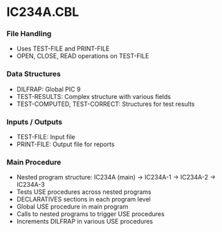 # IC234A.CBL

### File Handling
- Uses TEST-FILE and PRINT-FILE
- OPEN, CLOSE, READ operations on TEST-FILE

### Data Structures
- DILFRAP: Global PIC 9
- TEST-RESULTS: Complex structure with various fields
- TEST-COMPUTED, TEST-CORRECT: Structures for test results

### Inputs / Outputs
- TEST-FILE: Input file
- PRINT-FILE: Output file for reports

### Main Procedure
- Nested program structure: IC234A (main) -> IC234A-1 -> IC234A-2 -> IC234A-3
- Tests USE procedures across nested programs
- DECLARATIVES sections in each program level
- Global USE procedure in main program
- Calls to nested programs to trigger USE procedures
- Increments DILFRAP in various USE procedures
